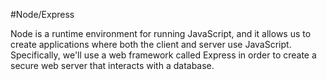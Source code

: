 #Node/Express

Node is a runtime environment for running JavaScript, and it allows us to create applications where both the client and server use JavaScript. Specifically, we'll use a web framework called Express in order to create a secure web server that interacts with a database.
